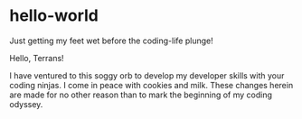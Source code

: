 # hello-world
Just getting my feet wet before the coding-life plunge!

Hello, Terrans!

I have ventured to this soggy orb to develop my developer skills with your coding ninjas. I come in peace with cookies and milk. 
These changes herein are made for no other reason than to mark the beginning of my coding odyssey. 
